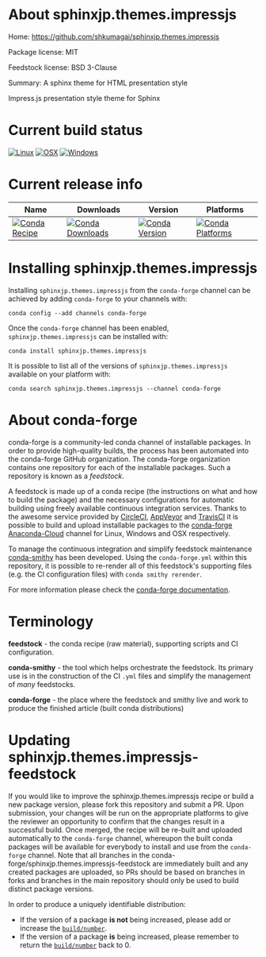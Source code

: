 About sphinxjp.themes.impressjs
===============================

Home: https://github.com/shkumagai/sphinxjp.themes.impressjs

Package license: MIT

Feedstock license: BSD 3-Clause

Summary: A sphinx theme for HTML presentation style

Impress.js presentation style theme for Sphinx


Current build status
====================

[![Linux](https://img.shields.io/circleci/project/github/conda-forge/sphinxjp.themes.impressjs-feedstock/master.svg?label=Linux)](https://circleci.com/gh/conda-forge/sphinxjp.themes.impressjs-feedstock)
[![OSX](https://img.shields.io/travis/conda-forge/sphinxjp.themes.impressjs-feedstock/master.svg?label=macOS)](https://travis-ci.org/conda-forge/sphinxjp.themes.impressjs-feedstock)
[![Windows](https://img.shields.io/appveyor/ci/conda-forge/sphinxjp.themes.impressjs-feedstock/master.svg?label=Windows)](https://ci.appveyor.com/project/conda-forge/sphinxjp-themes-impressjs-feedstock/branch/master)

Current release info
====================

| Name | Downloads | Version | Platforms |
| --- | --- | --- | --- |
| [![Conda Recipe](https://img.shields.io/badge/recipe-sphinxjp.themes.impressjs-green.svg)](https://anaconda.org/conda-forge/sphinxjp.themes.impressjs) | [![Conda Downloads](https://img.shields.io/conda/dn/conda-forge/sphinxjp.themes.impressjs.svg)](https://anaconda.org/conda-forge/sphinxjp.themes.impressjs) | [![Conda Version](https://img.shields.io/conda/vn/conda-forge/sphinxjp.themes.impressjs.svg)](https://anaconda.org/conda-forge/sphinxjp.themes.impressjs) | [![Conda Platforms](https://img.shields.io/conda/pn/conda-forge/sphinxjp.themes.impressjs.svg)](https://anaconda.org/conda-forge/sphinxjp.themes.impressjs) |

Installing sphinxjp.themes.impressjs
====================================

Installing `sphinxjp.themes.impressjs` from the `conda-forge` channel can be achieved by adding `conda-forge` to your channels with:

```
conda config --add channels conda-forge
```

Once the `conda-forge` channel has been enabled, `sphinxjp.themes.impressjs` can be installed with:

```
conda install sphinxjp.themes.impressjs
```

It is possible to list all of the versions of `sphinxjp.themes.impressjs` available on your platform with:

```
conda search sphinxjp.themes.impressjs --channel conda-forge
```


About conda-forge
=================

conda-forge is a community-led conda channel of installable packages.
In order to provide high-quality builds, the process has been automated into the
conda-forge GitHub organization. The conda-forge organization contains one repository
for each of the installable packages. Such a repository is known as a *feedstock*.

A feedstock is made up of a conda recipe (the instructions on what and how to build
the package) and the necessary configurations for automatic building using freely
available continuous integration services. Thanks to the awesome service provided by
[CircleCI](https://circleci.com/), [AppVeyor](https://www.appveyor.com/)
and [TravisCI](https://travis-ci.org/) it is possible to build and upload installable
packages to the [conda-forge](https://anaconda.org/conda-forge)
[Anaconda-Cloud](https://anaconda.org/) channel for Linux, Windows and OSX respectively.

To manage the continuous integration and simplify feedstock maintenance
[conda-smithy](https://github.com/conda-forge/conda-smithy) has been developed.
Using the ``conda-forge.yml`` within this repository, it is possible to re-render all of
this feedstock's supporting files (e.g. the CI configuration files) with ``conda smithy rerender``.

For more information please check the [conda-forge documentation](https://conda-forge.org/docs/).

Terminology
===========

**feedstock** - the conda recipe (raw material), supporting scripts and CI configuration.

**conda-smithy** - the tool which helps orchestrate the feedstock.
                   Its primary use is in the construction of the CI ``.yml`` files
                   and simplify the management of *many* feedstocks.

**conda-forge** - the place where the feedstock and smithy live and work to
                  produce the finished article (built conda distributions)


Updating sphinxjp.themes.impressjs-feedstock
============================================

If you would like to improve the sphinxjp.themes.impressjs recipe or build a new
package version, please fork this repository and submit a PR. Upon submission,
your changes will be run on the appropriate platforms to give the reviewer an
opportunity to confirm that the changes result in a successful build. Once
merged, the recipe will be re-built and uploaded automatically to the
`conda-forge` channel, whereupon the built conda packages will be available for
everybody to install and use from the `conda-forge` channel.
Note that all branches in the conda-forge/sphinxjp.themes.impressjs-feedstock are
immediately built and any created packages are uploaded, so PRs should be based
on branches in forks and branches in the main repository should only be used to
build distinct package versions.

In order to produce a uniquely identifiable distribution:
 * If the version of a package **is not** being increased, please add or increase
   the [``build/number``](https://conda.io/docs/user-guide/tasks/build-packages/define-metadata.html#build-number-and-string).
 * If the version of a package **is** being increased, please remember to return
   the [``build/number``](https://conda.io/docs/user-guide/tasks/build-packages/define-metadata.html#build-number-and-string)
   back to 0.
